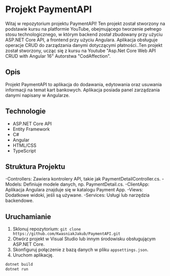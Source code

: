# Projekt PaymentAPI

Witaj w repozytorium projektu PaymentAPI! Ten projekt został stworzony na podstawie kursu na platformie YouTube, obejmującego tworzenie pełnego stosu technologicznego, w którym backend został zbudowany przy użyciu ASP.NET Core API, a frontend przy użyciu Angulara. Aplikacja obsługuje operacje CRUD do zarządzania danymi dotyczącymi płatności..Ten projekt został stworzony, ucząc się z kursu na Youtube "Asp.Net Core Web API CRUD with Angular 16" Autorstwa "CodAffection". 
 
## Opis

Projekt PaymentAPI to aplikacja do dodawania, edytowania oraz usuwania informacji na temat kart bankowych. Aplikacja posiada panel zarządzania danymi napisany w Angularze.

## Technologie

- ASP.NET Core API
- Entity Framework
- C#
- Angular
- HTML/CSS
- TypeScript

## Struktura Projektu

-Controllers: Zawiera kontrolery API, takie jak PaymentDetailController.cs.
-Models: Definiuje modele danych, np. PaymentDetail.cs.
-ClientApp: Aplikacja Angulara znajduje się w katalogu Payment App.
-Views: Dodatkowe widoki, jeśli są używane.
-Services: Usługi lub narzędzia backendowe.

## Uruchamianie

1. Sklonuj repozytorium: `git clone https://github.com/KwasniakJakub/PaymentAPI.git`
2. Otwórz projekt w Visual Studio lub innym środowisku obsługującym ASP.NET Core.
3. Skonfiguruj połączenie z bazą danych w pliku `appsettings.json`.
4. Uruchom aplikację.

```bash
dotnet build
dotnet run
